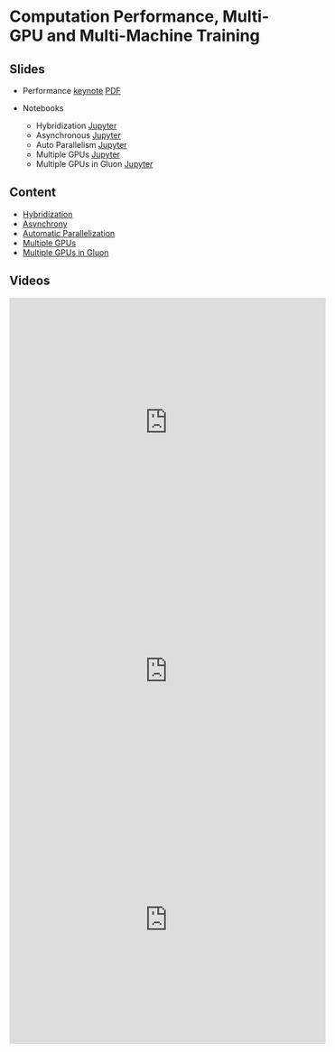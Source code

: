 # Computation Performance, Multi-GPU and Multi-Machine Training

## Slides

* Performance
  [keynote](../../slides/3_12/14-Performance.key)
  [PDF](../../slides/3_12/14-Performance.pdf)

* Notebooks

  - Hybridization [Jupyter](../../slides/3_12/hybridize.ipynb)
  - Asynchronous [Jupyter](../../slides/3_12/async-computation.ipynb)
  - Auto Parallelism [Jupyter](../../slides/3_12/auto-parallelism.ipynb)
  - Multiple GPUs [Jupyter](../../slides/3_12/multiple-gpus.ipynb)
  - Multiple GPUs in Gluon [Jupyter](../../slides/3_12/multiple-gpus-gluon.ipynb)

## Content

* [Hybridization](http://d2l.ai/chapter_computational-performance/hybridize.html)
* [Asynchrony](http://d2l.ai/chapter_computational-performance/async-computation.html)
* [Automatic Parallelization](http://d2l.ai/chapter_computational-performance/auto-parallelism.html)
* [Multiple GPUs](http://d2l.ai/chapter_computational-performance/multiple-gpus.html)
* [Multiple GPUs in Gluon](http://d2l.ai/chapter_computational-performance/multiple-gpus-gluon.html)

## Videos

<center><iframe width="560" height="441" src="https://www.youtube.com/embed/CsQQM9PaRWg" frameborder="0" allowfullscreen></iframe></center>
<center><iframe width="560" height="441" src="https://www.youtube.com/embed/TCoklVdJ6WA" frameborder="0" allowfullscreen></iframe></center>
<center><iframe width="560" height="441" src="https://www.youtube.com/embed/XLw1mmugcEQ" frameborder="0" allowfullscreen></iframe></center>
